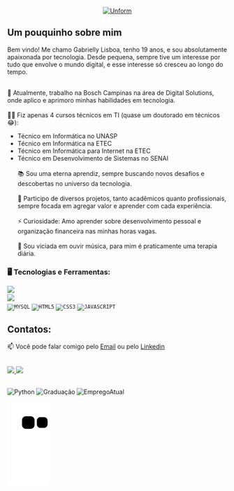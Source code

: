 <p align="center">
  <a href="https://github.com/Gaby-Lisboa">
    <img src="logo.png" height="250" width="250" alt="Unform" />
  </a>
</p>

<div dsplay="inline-block">



</div>



## Um pouquinho sobre mim

Bem vindo! Me chamo Gabrielly Lisboa, tenho 19 anos, e sou absolutamente apaixonada por tecnologia. Desde pequena, sempre tive um interesse por tudo que envolve o mundo digital, e esse interesse só cresceu ao longo do tempo.<br><br>

🔭 Atualmente, trabalho na Bosch Campinas na área de Digital Solutions, onde aplico e aprimoro minhas habilidades em tecnologia.<br><br>
👩‍💻 Fiz apenas 4 cursos técnicos em TI (quase um doutorado em técnicos 😂):<br>
- Técnico em Informática no UNASP<br>
- Técnico em Informática na ETEC<br>
- Técnico em Informática para Internet na ETEC<br>
- Técnico em Desenvolvimento de Sistemas no SENAI<br><br>
📚 Sou uma eterna aprendiz, sempre buscando novos desafios e descobertas no universo da tecnologia.<br><br>
👯 Participo de diversos projetos, tanto acadêmicos quanto profissionais, sempre focada em agregar valor e aprender com cada experiência.<br><br>
⚡ Curiosidade: Amo aprender sobre desenvolvimento pessoal e organização financeira nas minhas horas vagas.<br><br>
🎵 Sou viciada em ouvir música, para mim é praticamente uma terapia diária.



### 🖥️ Tecnologias e Ferramentas: 

<code><img  width="40px" src="https://cdn.jsdelivr.net/gh/devicons/devicon@latest/icons/python/python-original.svg"/> </code>
<code><img  width="40px" src="https://cdn.jsdelivr.net/gh/devicons/devicon@latest/icons/java/java-original.svg"/> </code>
<code><img  width="40px" src="https://cdn.jsdelivr.net/gh/devicons/devicon/icons/mysql/mysql-original.svg" title = "MYSQL"/></code>
<code><img  width="40px" src="https://cdn.jsdelivr.net/gh/devicons/devicon/icons/html5/html5-original-wordmark.svg" title = "HTML5"/></code>
<code><img  width="40px" src="https://cdn.jsdelivr.net/gh/devicons/devicon/icons/css3/css3-original-wordmark.svg" title = "CSS3"/></code>
<code><img  width="40px" src="https://cdn.jsdelivr.net/gh/devicons/devicon/icons/javascript/javascript-original.svg" title = "JAVASCRIPT"/></code>
          
          
          
## Contatos:

📫 Você pode falar comigo pelo [Email](malito:gabriellylisboaa@gmail.com) ou pelo [Linkedin](https://www.linkedin.com/in/gabrielly-lisboa-b2830621b/) 
</br>


<br/>


<div>
<a href="https://github.com/Gaby-Lisboa">
<img loading="lazy" height="180em" src="https://github-readme-stats.vercel.app/api/top-langs/?username=Gaby-Lisboa&layout=compact&langs_count=7&theme=dracula"/>
<img loading="lazy" height="180em" src="https://github-readme-stats.vercel.app/api?username=Gaby-Lisboa&show_icons=true&theme=dracula&include_all_commits=true&count_private=true"/>
</a>
</div>

<br/>

![Python](https://img.shields.io/badge/Python-avan%C3%A7ado-green)
![Graduação](https://img.shields.io/badge/Gradua%C3%A7%C3%A3o_Ciencia_da_Computa%C3%A7%C3%A3o-UNICAMP-green)
![EmpregoAtual](https://img.shields.io/badge/Professor-SENAI-green)



![Snake animation](https://github.com/Dorivis/Dorivis/blob/output/github-contribution-grid-snake.svg)
